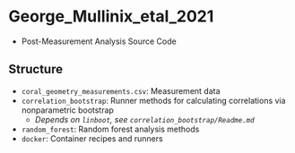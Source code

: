 # George_Mullinix_etal_2021
 - Post-Measurement Analysis Source Code

## Structure
 - `coral_geometry_measurements.csv`: Measurement data
 - `correlation_bootstrap`: Runner methods for calculating correlations via nonparametric bootstrap
   - _Depends on `linboot`, see `correlation_bootstrap/Readme.md`_
 - `random_forest`: Random forest analysis methods
 - `docker`: Container recipes and runners
